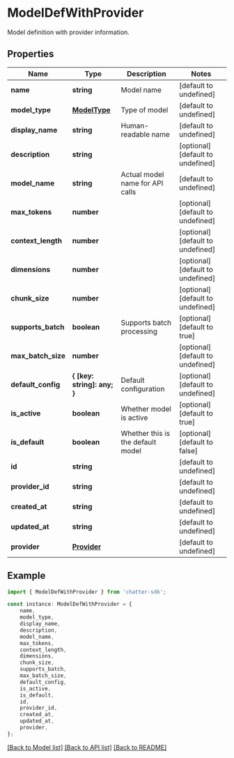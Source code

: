 # ModelDefWithProvider

Model definition with provider information.

## Properties

Name | Type | Description | Notes
------------ | ------------- | ------------- | -------------
**name** | **string** | Model name | [default to undefined]
**model_type** | [**ModelType**](ModelType.md) | Type of model | [default to undefined]
**display_name** | **string** | Human-readable name | [default to undefined]
**description** | **string** |  | [optional] [default to undefined]
**model_name** | **string** | Actual model name for API calls | [default to undefined]
**max_tokens** | **number** |  | [optional] [default to undefined]
**context_length** | **number** |  | [optional] [default to undefined]
**dimensions** | **number** |  | [optional] [default to undefined]
**chunk_size** | **number** |  | [optional] [default to undefined]
**supports_batch** | **boolean** | Supports batch processing | [optional] [default to true]
**max_batch_size** | **number** |  | [optional] [default to undefined]
**default_config** | **{ [key: string]: any; }** | Default configuration | [optional] [default to undefined]
**is_active** | **boolean** | Whether model is active | [optional] [default to true]
**is_default** | **boolean** | Whether this is the default model | [optional] [default to false]
**id** | **string** |  | [default to undefined]
**provider_id** | **string** |  | [default to undefined]
**created_at** | **string** |  | [default to undefined]
**updated_at** | **string** |  | [default to undefined]
**provider** | [**Provider**](Provider.md) |  | [default to undefined]

## Example

```typescript
import { ModelDefWithProvider } from 'chatter-sdk';

const instance: ModelDefWithProvider = {
    name,
    model_type,
    display_name,
    description,
    model_name,
    max_tokens,
    context_length,
    dimensions,
    chunk_size,
    supports_batch,
    max_batch_size,
    default_config,
    is_active,
    is_default,
    id,
    provider_id,
    created_at,
    updated_at,
    provider,
};
```

[[Back to Model list]](../README.md#documentation-for-models) [[Back to API list]](../README.md#documentation-for-api-endpoints) [[Back to README]](../README.md)
